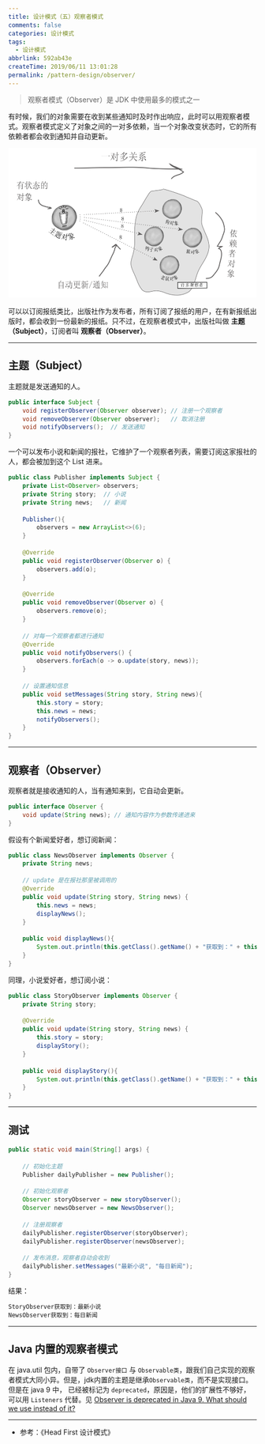 ```yaml
---
title: 设计模式（五）观察者模式
comments: false
categories: 设计模式
tags:
  - 设计模式
abbrlink: 592ab43e
createTime: 2019/06/11 13:01:28
permalink: /pattern-design/observer/
---
```



> 观察者模式（Observer）是 JDK 中使用最多的模式之一

有时候，我们的对象需要在收到某些通知时及时作出响应，此时可以用观察者模式。观察者模式定义了对象之间的一对多依赖，当一个对象改变状态时，它的所有依赖者都会收到通知并自动更新。

![图片来自《Head First 设计模式》](/images/observer.png)

可以以订阅报纸类比，出版社作为发布者，所有订阅了报纸的用户，在有新报纸出版时，都会收到一份最新的报纸。只不过，在观察者模式中，出版社叫做 **主题（Subject）**，订阅者叫 **观察者（Observer）**。

<!-- more -->

---

##  主题（Subject）

主题就是发送通知的人。

```java
public interface Subject {
    void registerObserver(Observer observer); // 注册一个观察者
    void removeObserver(Observer observer);   // 取消注册
    void notifyObservers();  // 发送通知
}
```

一个可以发布小说和新闻的报社，它维护了一个观察者列表，需要订阅这家报社的人，都会被加到这个 List 进来。

```java
public class Publisher implements Subject {
    private List<Observer> observers;
    private String story;  // 小说
    private String news;   // 新闻

    Publisher(){
        observers = new ArrayList<>(6);
    }

    @Override
    public void registerObserver(Observer o) {
        observers.add(o);
    }

    @Override
    public void removeObserver(Observer o) {
        observers.remove(o);
    }

    // 对每一个观察者都进行通知
    @Override
    public void notifyObservers() {
        observers.forEach(o -> o.update(story, news));
    }

    // 设置通知信息
    public void setMessages(String story, String news){
        this.story = story;
        this.news = news;
        notifyObservers();
    }
}
```

---

##  观察者（Observer）

观察者就是接收通知的人，当有通知来到，它自动会更新。

```java
public interface Observer {
    void update(String news); // 通知内容作为参数传递进来
}
```

假设有个新闻爱好者，想订阅新闻：

```java
public class NewsObserver implements Observer {
    private String news;

    // update 是在报社那里被调用的
    @Override
    public void update(String story, String news) {
        this.news = news;
        displayNews();
    }

    public void displayNews(){
        System.out.println(this.getClass().getName() + "获取到：" + this.news);
    }
}
```

同理，小说爱好者，想订阅小说：

```java
public class StoryObserver implements Observer {
    private String story;

    @Override
    public void update(String story, String news) {
        this.story = story;
        displayStory();
    }

    public void displayStory(){
        System.out.println(this.getClass().getName() + "获取到：" + this.story);
    }
}
```

---

##  测试

```java
public static void main(String[] args) {

    // 初始化主题
    Publisher dailyPublisher = new Publisher();

    // 初始化观察者
    Observer storyObserver = new storyObserver();
    Observer newsObserver = new NewsObserver();

    // 注册观察者
    dailyPublisher.registerObserver(storyObserver);
    dailyPublisher.registerObserver(newsObserver);

    // 发布消息，观察者自动会收到
    dailyPublisher.setMessages("最新小说", "每日新闻");
}
```

结果：

```java
StoryObserver获取到：最新小说
NewsObserver获取到：每日新闻
```
---

##  Java 内置的观察者模式

在 java.util 包内，自带了 `Observer接口` 与 `Observable类`，跟我们自己实现的观察者模式大同小异。但是，jdk内置的主题是继承`Observable类`，而不是实现接口。但是在 java 9 中， 已经被标记为 `deprecated`，原因是，他们的扩展性不够好，可以用 `Listeners` 代替。见 [Observer is deprecated in Java 9. What should we use instead of it?](https://stackoverflow.com/questions/46380073/observer-is-deprecated-in-java-9-what-should-we-use-instead-of-it)

---

- 参考：《Head First 设计模式》
